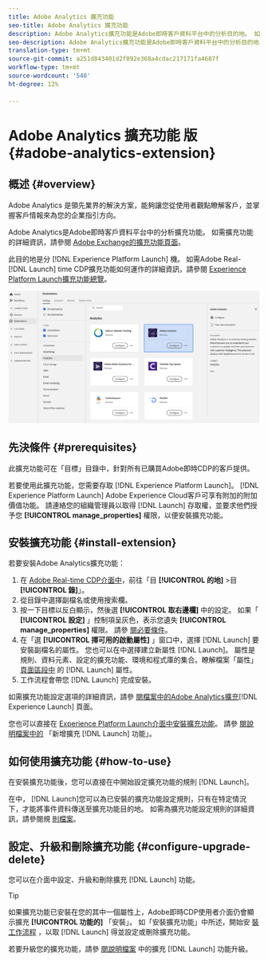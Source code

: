 ```yaml
---
title: Adobe Analytics 擴充功能
seo-title: Adobe Analytics 擴充功能
description: Adobe Analytics擴充功能是Adobe即時客戶資料平台中的分析目的地。 如需擴充功能的詳細資訊，請參閱Adobe Exchange的擴充功能頁面。
seo-description: Adobe Analytics擴充功能是Adobe即時客戶資料平台中的分析目的地。 如需擴充功能的詳細資訊，請參閱Adobe Exchange的擴充功能頁面。
translation-type: tm+mt
source-git-commit: a251d843401d2f092e368a4cdac217171fa4687f
workflow-type: tm+mt
source-wordcount: '540'
ht-degree: 12%

---
```



# Adobe Analytics 擴充功能 版{#adobe-analytics-extension}

## 概述 {#overview}

Adobe Analytics 是領先業界的解決方案，能夠讓您從使用者觀點瞭解客戶，並掌握客戶情報來為您的企業指引方向。

Adobe Analytics是Adobe即時客戶資料平台中的分析擴充功能。 如需擴充功能的詳細資訊，請參閱 [Adobe Exchange的擴充功能頁面](https://exchange.adobe.com/experiencecloud.details.100156.html)。

此目的地是分 [!DNL Experience Platform Launch] 機。 如需Adobe Real- [!DNL Launch] time CDP擴充功能如何運作的詳細資訊，請參閱 [Experience Platform Launch擴充功能總覽](/help/rtcdp/destinations/experience-platform-launch-extensions.md)。

![Adobe Analytics 擴充功能](/help/rtcdp/destinations/assets/adobe-analytics-extension.png)

## 先決條件 {#prerequisites}

此擴充功能可在「目標」目錄中，針對所有已購買Adobe即時CDP的客戶提供。

若要使用此擴充功能，您需要存取 [!DNL Experience Platform Launch]。 [!DNL Experience Platform Launch] Adobe Experience Cloud客戶可享有附加的附加價值功能。 請連絡您的組織管理員以取得 [!DNL Launch] 存取權，並要求他們授予您 **[!UICONTROL manage_properties]** 權限，以便安裝擴充功能。

## 安裝擴充功能 {#install-extension}

若要安裝Adobe Analytics擴充功能：

1. 在 [Adobe Real-time CDP介面中](http://platform.adobe.com/)，前往「目 **[!UICONTROL 的地]** >目 **[!UICONTROL 錄]**」。
2. 從目錄中選擇副檔名或使用搜索欄。
3. 按一下目標以反白顯示，然後選 **[!UICONTROL 取右邊欄]** 中的設定。 如果「 **[!UICONTROL 設定]** 」控制項呈灰色，表示您遺失 **[!UICONTROL manage_properties]** 權限。 請參 [閱必要條件](#prerequisites)。
4. 在「選 **[!UICONTROL 擇可用的啟動屬性]** 」窗口中，選擇 [!DNL Launch] 要安裝副檔名的屬性。 您也可以在中選擇建立新屬性 [!DNL Launch]。 屬性是規則、資料元素、設定的擴充功能、環境和程式庫的集合。瞭解檔案「屬性」 [頁面區段中](https://docs.adobe.com/content/help/en/launch/using/reference/admin/companies-and-properties.html#properties-page) 的 [!DNL Launch] 屬性。
5. 工作流程會帶您 [!DNL Launch] 完成安裝。

如需擴充功能設定選項的詳細資訊，請參 [閱檔案中的Adobe Analytics擴充](https://docs.adobe.com/content/help/en/core-services-learn/implementing-in-websites-with-launch/implement-solutions/analytics.html)[!DNL Experience Launch] 頁面。

您也可以直接在 [Experience Platform Launch介面中安裝擴充功能](https://launch.adobe.com/)。 請參 [閱說明檔案中的](https://docs.adobe.com/content/help/en/launch/using/reference/manage-resources/extensions/overview.html#add-a-new-extension) 「新增擴充 [!DNL Launch] 功能」。


## 如何使用擴充功能 {#how-to-use}

在安裝擴充功能後，您可以直接在中開始設定擴充功能的規則 [!DNL Launch]。

在中， [!DNL Launch]您可以為已安裝的擴充功能設定規則，只有在特定情況下，才能將事件資料傳送至擴充功能目的地。 如需為擴充功能設定規則的詳細資訊，請參閱規 [則檔案](https://docs.adobe.com/help/zh-Hant/launch/using/reference/manage-resources/rules.html)。

## 設定、升級和刪除擴充功能 {#configure-upgrade-delete}

您可以在介面中設定、升級和刪除擴充 [!DNL Launch] 功能。

>[!TIP]
>
>如果擴充功能已安裝在您的其中一個屬性上，Adobe即時CDP使用者介面仍會顯示擴充 **[!UICONTROL 功能的]** 「安裝」。 如「安裝擴充功能」中所述，開始安 [裝工作流程](#install-extension) ，以取 [!DNL Launch] 得並設定或刪除擴充功能。

若要升級您的擴充功能，請參 [閱說明檔案](https://docs.adobe.com/content/help/en/launch/using/reference/manage-resources/extensions/extension-upgrade.html) 中的擴充 [!DNL Launch] 功能升級。



